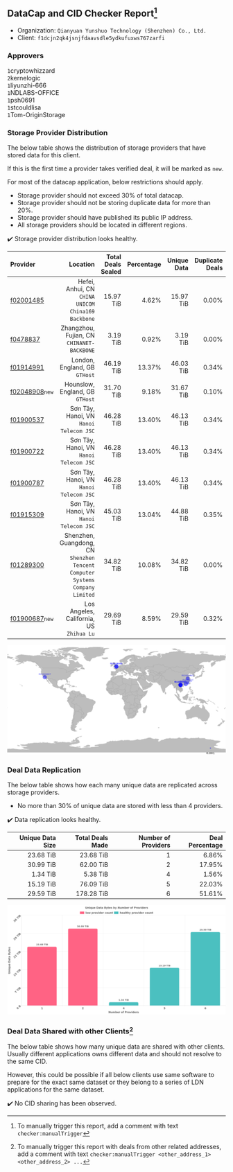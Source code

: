 ## DataCap and CID Checker Report[^1]
 - Organization: `Qianyuan Yunshuo Technology (Shenzhen) Co., Ltd.`
 - Client: `f1dcjn2qk4jsnjfdaavsdle5ydkufuxws767zarfi`
### Approvers
`1`cryptowhizzard<br/>`2`kernelogic<br/>`1`liyunzhi-666<br/>`1`NDLABS-OFFICE<br/>`1`psh0691<br/>`1`stcouldlisa<br/>`1`Tom-OriginStorage

### Storage Provider Distribution
The below table shows the distribution of storage providers that have stored data for this client.

If this is the first time a provider takes verified deal, it will be marked as `new`.

For most of the datacap application, below restrictions should apply.
 - Storage provider should not exceed 30% of total datacap.
 - Storage provider should not be storing duplicate data for more than 20%.
 - Storage provider should have published its public IP address.
 - All storage providers should be located in different regions.

✔️ Storage provider distribution looks healthy.

| Provider                                                    |                                                                        Location | Total Deals Sealed | Percentage | Unique Data | Duplicate Deals |
| :---------------------------------------------------------- | ------------------------------------------------------------------------------: | -----------------: | ---------: | ----------: | --------------: |
| [f02001485](https://filfox.info/en/address/f02001485)       |                           Hefei, Anhui, CN<br/>`CHINA UNICOM China169 Backbone` |          15.97 TiB |      4.62% |   15.97 TiB |           0.00% |
| [f0478837](https://filfox.info/en/address/f0478837)         |                                   Zhangzhou, Fujian, CN<br/>`CHINANET-BACKBONE` |           3.19 TiB |      0.92% |    3.19 TiB |           0.00% |
| [f01914991](https://filfox.info/en/address/f01914991)       |                                                London, England, GB<br/>`GTHost` |          46.19 TiB |     13.37% |   46.03 TiB |           0.34% |
| [f02048908](https://filfox.info/en/address/f02048908)`new`  |                                              Hounslow, England, GB<br/>`GTHost` |          31.70 TiB |      9.18% |   31.67 TiB |           0.10% |
| [f01900537](https://filfox.info/en/address/f01900537)       |                                      Sơn Tây, Hanoi, VN<br/>`Hanoi Telecom JSC` |          46.28 TiB |     13.40% |   46.13 TiB |           0.34% |
| [f01900722](https://filfox.info/en/address/f01900722)       |                                      Sơn Tây, Hanoi, VN<br/>`Hanoi Telecom JSC` |          46.28 TiB |     13.40% |   46.13 TiB |           0.34% |
| [f01900787](https://filfox.info/en/address/f01900787)       |                                      Sơn Tây, Hanoi, VN<br/>`Hanoi Telecom JSC` |          46.28 TiB |     13.40% |   46.13 TiB |           0.34% |
| [f01915309](https://filfox.info/en/address/f01915309)       |                                      Sơn Tây, Hanoi, VN<br/>`Hanoi Telecom JSC` |          45.03 TiB |     13.04% |   44.88 TiB |           0.35% |
| [f01289300](https://filfox.info/en/address/f01289300)       | Shenzhen, Guangdong, CN<br/>`Shenzhen Tencent Computer Systems Company Limited` |          34.82 TiB |     10.08% |   34.82 TiB |           0.00% |
| [f01900687](https://filfox.info/en/address/f01900687)`new`  |                                     Los Angeles, California, US<br/>`Zhihua Lu` |          29.69 TiB |      8.59% |   29.59 TiB |           0.32% |

<img src="https://raw.githubusercontent.com/data-preservation-programs/filplus-checker-assets/main/filecoin-project/filecoin-plus-large-datasets/issues/1308/1678086275985.png"/>

### Deal Data Replication
The below table shows how each many unique data are replicated across storage providers.

- No more than 30% of unique data are stored with less than 4 providers.

✔️ Data replication looks healthy.

| Unique Data Size | Total Deals Made | Number of Providers | Deal Percentage |
| ---------------: | ---------------: | ------------------: | --------------: |
|        23.68 TiB |        23.68 TiB |                   1 |           6.86% |
|        30.99 TiB |        62.00 TiB |                   2 |          17.95% |
|         1.34 TiB |         5.38 TiB |                   4 |           1.56% |
|        15.19 TiB |        76.09 TiB |                   5 |          22.03% |
|        29.59 TiB |       178.28 TiB |                   6 |          51.61% |

<img src="https://raw.githubusercontent.com/data-preservation-programs/filplus-checker-assets/main/filecoin-project/filecoin-plus-large-datasets/issues/1308/1678086276812.png"/>

### Deal Data Shared with other Clients[^3]
The below table shows how many unique data are shared with other clients.
Usually different applications owns different data and should not resolve to the same CID.

However, this could be possible if all below clients use same software to prepare for the exact same dataset or they belong to a series of LDN applications for the same dataset.

✔️ No CID sharing has been observed.

[^1]: To manually trigger this report, add a comment with text `checker:manualTrigger`

[^2]: Deals from those addresses are combined into this report as they are specified with `checker:manualTrigger`

[^3]: To manually trigger this report with deals from other related addresses, add a comment with text `checker:manualTrigger <other_address_1> <other_address_2> ...`
